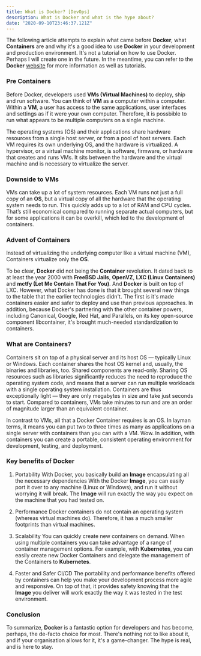```yaml
---
title: What is Docker? [DevOps]
description: What is Docker and what is the hype about?
date: "2020-09-10T23:46:37.121Z"
---
```


The following article attempts to explain what came before **Docker**, what **Containers** are and why it's a good idea to use **Docker** in your development and production environment. It's not a tutorial on how to use Docker. Perhaps I will create one in the future. In the meantime, you can refer to the **Docker** [website](https://www.docker.com/) for more information as well as tutorials.

### Pre Containers

Before Docker, developers used **VMs (Virtual Machines)** to deploy, ship and run software. You can think of **VM** as a computer within a computer. Within a **VM**, a user has access to the same applications, user interfaces and settings as if it were your own computer. Therefore, it is possbible to run what appears to be multiple computers on a single machine.

The operating systems (OS) and their applications share hardware resources from a single host server, or from a pool of host servers. Each VM requires its own underlying OS, and the hardware is virtualized. A hypervisor, or a virtual machine monitor, is software, firmware, or hardware that creates and runs VMs. It sits between the hardware and the virtual machine and is necessary to virtualize the server.

### Downside to VMs

VMs can take up a lot of system resources. Each VM runs not just a full copy of an **OS**, but a virtual copy of all the hardware that the operating system needs to run. This quickly adds up to a lot of RAM and CPU cycles. That’s still economical compared to running separate actual computers, but for some applications it can be overkill, which led to the development of containers.

### Advent of Containers

Instead of virtualizing the underlying computer like a virtual machine (VM), Containers virtualize only the **OS**.

To be clear, **Docker** did not being the **Container** revolution. It dated back to at least the year 2000 with **FreeBSD Jails**, **OpenVZ**, **LXC (Linux Containers)** and **mctfy (Let Me Contain That For You)**. And **Docker** is built on top of LXC. However, what Docker has done is that it brought several new things to the table that the earlier technologies didn't. The first is it's made containers easier and safer to deploy and use than previous approaches. In addition, because Docker's partnering with the other container powers, including Canonical, Google, Red Hat, and Parallels, on its key open-source component libcontainer, it's brought much-needed standardization to containers.

### What are Containers?

Containers sit on top of a physical server and its host OS — typically Linux or Windows. Each container shares the host OS kernel and, usually, the binaries and libraries, too. Shared components are read-only. Sharing OS resources such as libraries significantly reduces the need to reproduce the operating system code, and means that a server can run multiple workloads with a single operating system installation. Containers are thus exceptionally light — they are only megabytes in size and take just seconds to start. Compared to containers, VMs take minutes to run and are an order of magnitude larger than an equivalent container.

In contrast to VMs, all that a Docker Container requires is an OS. In layman terms, it means you can put two to three times as many as applications on a single server with containers than you can with a VM. Wow. In addition, with containers you can create a portable, consistent operating environment for development, testing, and deployment.

### Key benefits of Docker

1. Portability
With Docker, you basically build an **Image** encapsulating all the necessary dependencies  With the Docker **Image**, you can easily port it over to any machine (Linux or Windows), and run it without worrying it will break. The **Image** will run exactly the way you expect on the machine that you had tested on.

2. Performance
Docker containers do not contain an operating system (whereas virtual machines do). Therefore, it has a much smaller footprints than virtual machines.

3. Scalability
You can quickly create new containers on demand. When using multiple containers you can take advantage of a range of container management options. For example, with **Kubernetes**, you can easily create new Docker Containers and delegate the management of the Containers to **Kubernetes**.

4. Faster and Safer CI/CD
The portability and performance benefits offered by containers can help you make your development process more agile and responsive. On top of that, it provides safety knowing that the **Image** you deliver will work exactly the way it was tested in the test environment.

### Conclusion

To summarize, **Docker** is a fantastic option for developers and has become, perhaps, the de-facto choice for most. There's nothing not to like about it, and if your organisation allows for it, it's a game-changer. The hype is real, and is here to stay.